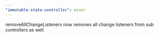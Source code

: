 ```yaml
---
"immutable-state-controller": minor
---
```


removeAllChangeListeners now removes all change listeners from sub controllers as well
